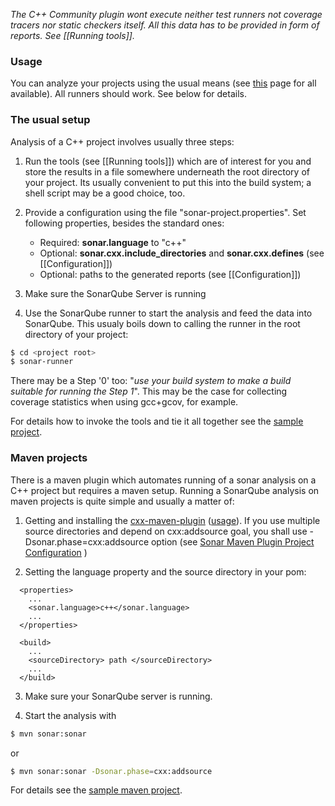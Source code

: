 _The C++ Community plugin wont execute neither test runners not coverage tracers nor static checkers itself. All this data has to be provided in form of reports. See [[Running tools]]._

### Usage

You can analyze your projects using the usual means (see [this](http://docs.codehaus.org/display/SONAR/Installing+and+Configuring+Sonar+Runner) page for all available). All runners should work. See below for details.

### The usual setup

Analysis of a C++ project involves usually three steps:

1. Run the tools (see [[Running tools]]) which are of interest for you and store the results in a file somewhere underneath the root directory of your project. Its usually convenient to put this into the build system; a shell script may be a good choice, too.

2. Provide a configuration using the file "sonar-project.properties". Set following properties, besides the standard ones:
   - Required: **sonar.language** to "c++"
   - Optional: **sonar.cxx.include_directories** and **sonar.cxx.defines** (see [[Configuration]])
   - Optional: paths to the generated reports (see [[Configuration]])

3. Make sure the SonarQube Server is running
4. Use the SonarQube runner to start the analysis and feed the data into SonarQube. This usualy boils down to calling the runner in the root directory of your project:
```BASH
$ cd <project root>
$ sonar-runner
```

There may be a Step '0' too: "_use your build system to make a build suitable for running the Step 1_". This may be the case for collecting coverage statistics when using gcc+gcov, for example.

For details how to invoke the tools and tie it all together see the [sample project](https://github.com/wenns/sonar-cxx/tree/master/sonar-cxx-plugin/src/samples/SampleProject2).

### Maven projects

There is a maven plugin which automates running of a sonar analysis on a C++ project but requires a maven setup. Running a SonarQube analysis on maven projects is quite simple and usually a matter of:

1. Getting and installing the [cxx-maven-plugin](https://github.com/franckbonin/cxx-maven-plugin) ([usage](https://github.com/franckbonin/cxx-maven-plugin/wiki/Introduction)). If you use multiple source directories and depend on cxx:addsource goal, you shall use -Dsonar.phase=cxx:addsource option (see [Sonar Maven Plugin Project Configuration](http://docs.codehaus.org/display/SONAR/Analysis+Parameters) )

2. Setting the language property and the source directory in your pom:
``` 
  <properties>
    ...
    <sonar.language>c++</sonar.language>
    ...
  </properties>
 
  <build>
    ...
    <sourceDirectory> path </sourceDirectory>
    ...
  </build>
```
3. Make sure your SonarQube server is running.

4. Start the analysis with
```bash
$ mvn sonar:sonar
```
or
```bash
$ mvn sonar:sonar -Dsonar.phase=cxx:addsource
```


For details see the [sample maven project](https://github.com/wenns/sonar-cxx/tree/master/sonar-cxx-plugin/src/samples/SampleProject).
